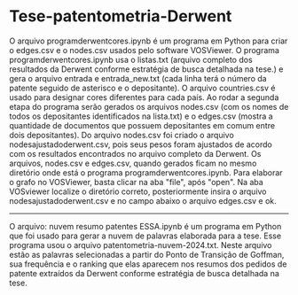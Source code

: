 # Tese-patentometria-Derwent

O arquivo programderwentcores.ipynb é um programa em Python para criar o edges.csv e o nodes.csv usados pelo software VOSViewer. O programa programderwentcores.ipynb usa o listas.txt (arquivo completo dos resultados da Derwent conforme estratégia de busca detalhada na tese.) e gera o arquivo entrada e entrada_new.txt (cada linha terá o número da patente seguido de asterisco e o depositante). O arquivo countries.csv é usado para designar cores diferentes para cada país. Ao rodar a segunda etapa do programa serão gerados os arquivos nodes.csv (com os nomes de todos os depositantes identificados na lista.txt) e o edges.csv (mostra a quantidade de documentos que possuem depositantes em comum entre dois depositantes). Do arquivo nodes.csv foi criado o arquivo nodesajustadoderwent.csv, pois seus pesos foram ajustados de acordo com os resultados encontrados no arquivo completo da Derwent. Os arquivos, nodes.csv e edges.csv, quando gerados ficam no mesmo diretório onde está o programa programderwentcores.ipynb. Para elaborar o grafo no VOSViewer, basta clicar na aba "file", após "open". Na aba VOSviewer localize o diretório correto, posteriormente insira o arquivo nodesajustadoderwent.csv e no campo abaixo o arquivo edges.csv e ok.
__________________________________________________________________________________________________________________________________________________________________________________________

O arquivo: nuvem resumo patentes ESSA.ipynb é um programa em Python que foi usado para gerar a nuvem de palavras elaborada para a tese. Esse programa usou o arquivo patentometria-nuvem-2024.txt. Neste arquivo estão as palavras selecionadas a partir do Ponto de Transição de Goffman, sua frequência e o ranking que elas aparecem nos resumos dos pedidos de patente extraídos da Derwent conforme estratégia de busca detalhada na tese.

